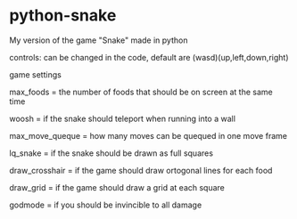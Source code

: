 # python-snake
My version of the game "Snake" made in python

controls: can be changed in the code, default are (wasd)(up,left,down,right)

game settings

max_foods = the number of foods that should be on screen at the same time

woosh = if the snake should teleport when running into a wall

max_move_queque = how many moves can be quequed in one move frame

lq_snake = if the snake should be drawn as full squares

draw_crosshair = if the game should draw ortogonal lines for each food

draw_grid = if the game should draw a grid at each square

godmode = if you should be invincible to all damage
